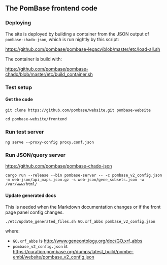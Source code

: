 ## The PomBase frontend code

### Deploying

The site is deployed by building a container from the JSON output of `pombase-chado-json`,
which is run nightly by this script:

https://github.com/pombase/pombase-legacy/blob/master/etc/load-all.sh

The container is build with:

https://github.com/pombase/pombase-chado/blob/master/etc/build_container.sh

### Test setup

#### Get the code

`git clone https://github.com/pombase/website.git pombase-website`

`cd pombase-website/frontend`

### Run test server

`ng serve --proxy-config proxy.conf.json`

### Run JSON/query server

https://github.com/pombase/pombase-chado-json

`cargo run --release --bin pombase-server -- -c pombase_v2_config.json -m web-json/api_maps.json.gz -s web-json/gene_subsets.json -w /var/www/html/`


#### Update generated docs

This is needed when the Markdown documentation changes or if the front
page panel config changes.

`./etc/update_generated_files.sh GO.xrf_abbs pombase_v2_config.json`

where:

 - `GO.xrf_abbs` is http://www.geneontology.org/doc/GO.xrf_abbs
 - `pombase_v2_config.json` is https://curation.pombase.org/dumps/latest_build/pombe-embl/website/pombase_v2_config.json

